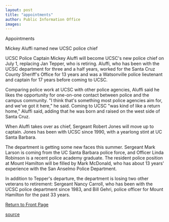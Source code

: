 ```yaml
---
layout: post
title: "appointments"
author: Public Information Office
images:
---
```


Appointments

Mickey Aluffi named new UCSC police chief

UCSC Police Captain Mickey Aluffi will become UCSC's new police chief on July 1, replacing Jan Tepper, who is retiring. Aluffi, who has been with the UCSC department for three and a half years, worked for the Santa Cruz County Sheriff's Office for 13 years and was a Watsonville police lieutenant and captain for 17 years before coming to UCSC.   

Comparing police work at UCSC with other police agencies, Aluffi said he likes the opportunity for one-on-one contact between police and the campus community. "I think that's something most police agencies aim for, and we've got it here," he said. Coming to UCSC "was kind of like a return home," Aluffi said, adding that he was born and raised on the west side of Santa Cruz.  

When Aluffi takes over as chief, Sergeant Robert Jones will move up to captain. Jones has been with UCSC since 1990, with a yearlong stint at UC Santa Barbara.  

The department is getting some new faces this summer. Sergeant Mark Larson is coming from the UC Santa Barbara police force, and Officer Linda Robinson is a recent police academy graduate. The resident police position at Mount Hamilton will be filled by Mark McDonald, who has about 13 years' experience with the San Anselmo Police Department.  

In addition to Tepper's departure, the department is losing two other veterans to retirement: Sergeant Nancy Carroll, who has been with the UCSC police department since 1983, and Bill Gehri, police officer for Mount Hamilton for the past 33 years.  
  

[Return to Front Page][1]

[1]: http://currents.ucsc.edu/

[source](http://www1.ucsc.edu/currents/02-03/06-23/appointments.html "Permalink to appointments")
